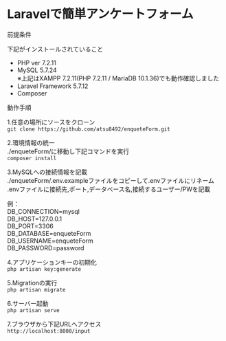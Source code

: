 # Laravelで簡単アンケートフォーム

前提条件

下記がインストールされていること
* PHP ver 7.2.11
* MySQL 5.7.24    
※上記はXAMPP 7.2.11(PHP 7.2.11 / MariaDB 10.1.36)でも動作確認しました    
* Laravel Framework 5.7.12
* Composer

動作手順

1.任意の場所にソースをクローン    
`git clone https://github.com/atsu8492/enqueteForm.git`

2.環境情報の統一    
./enqueteForm/に移動し下記コマンドを実行    
`composer install`

3.MySQLへの接続情報を記載    
./enqueteForm/.env.exampleファイルをコピーして.envファイルにリネーム    
.envファイルに接続先,ポート,データベース名,接続するユーザー/PWを記載    

例：    
    DB_CONNECTION=mysql    
    DB_HOST=127.0.0.1    
    DB_PORT=3306    
    DB_DATABASE=enqueteForm    
    DB_USERNAME=enqueteForm    
    DB_PASSWORD=password    

4.アプリケーションキーの初期化    
`php artisan key:generate`

5.Migrationの実行    
`php artisan migrate`

6.サーバー起動    
`php artisan serve`

7.ブラウザから下記URLへアクセス    
`http://localhost:8000/input`

